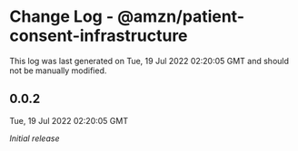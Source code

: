 # Change Log - @amzn/patient-consent-infrastructure

This log was last generated on Tue, 19 Jul 2022 02:20:05 GMT and should not be manually modified.

## 0.0.2
Tue, 19 Jul 2022 02:20:05 GMT

_Initial release_

